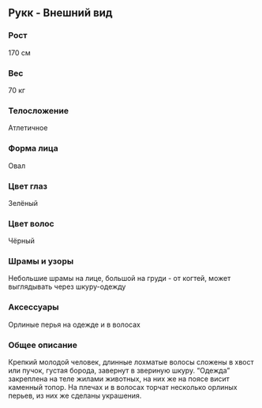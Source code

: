 ## Рукк - Внешний вид

### Рост

170 см

### Вес

70 кг

### Телосложение

Атлетичное

### Форма лица

Овал

### Цвет глаз

Зелёный

### Цвет волос

Чёрный

### Шрамы и узоры

Небольшие шрамы на лице, большой на груди - от когтей, может выглядывать через шкуру-одежду

### Аксессуары

Орлиные перья на одежде и в волосах

### Общее описание

Крепкий молодой человек, длинные лохматые волосы сложены в хвост или пучок, густая борода, завернут в звериную шкуру. “Одежда” закреплена на теле жилами животных, на них же на поясе висит каменный топор. На плечах и в волосах торчат несколько орлиных перьев, из них же сделаны украшения.